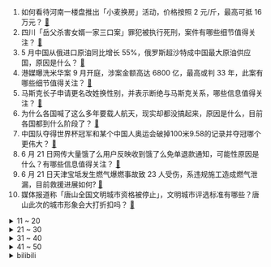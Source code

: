 1. 如何看待河南一楼盘推出「小麦换房」活动，价格按照 2 元/斤，最高可抵 16 万元？ [:link:](https://www.zhihu.com/question/538757233)
2. 四川「岳父杀害女婿一家三口案」罪犯被执行死刑，案件有哪些细节值得关注？ [:link:](https://www.zhihu.com/question/538780720)
3. 5 月中国从俄进口原油同比增长 55%，俄罗斯超沙特成中国最大原油供应国，原因是什么？ [:link:](https://www.zhihu.com/question/538774964)
4. 港媒曝洗米华案 9 月开庭，涉案金额高达 6800 亿，最高或判 33 年，此案有哪些细节值得关注？ [:link:](https://www.zhihu.com/question/538761355)
5. 马斯克长子申请更名改姓换性别，并表示断绝与马斯克关系，哪些信息值得关注？ [:link:](https://www.zhihu.com/question/538778208)
6. 为什么各国喊了这么多年要载人航天，现实却都没搞起来，原因是什么，目前各国都到什么阶段了？ [:link:](https://www.zhihu.com/question/537100444)
7. 中国队夺得世界杯冠军和某个中国人奥运会破掉100米9.58的记录并夺冠哪个更伟大？ [:link:](https://www.zhihu.com/question/537243487)
8. 6 月 21 日网传大量饿了么用户反映收到饿了么免单退款通知，可能性原因是什么？有哪些信息值得关注？ [:link:](https://www.zhihu.com/question/538773717)
9. 6 月 21 日天津宝坻发生燃气爆燃事故致 23 人受伤，系违规施工造成燃气泄漏，目前救援进展如何? [:link:](https://www.zhihu.com/question/538839016)
10. 媒体报道称「唐山全国文明城市资格被停止」，文明城市评选标准有哪些？唐山此次的城市形象会大打折扣吗？ [:link:](https://www.zhihu.com/question/538876980)
<details>
<summary>11 ~ 20</summary>

11. 为什么有人买得起苹果 13，却用山寨 AirPods？ [:link:](https://www.zhihu.com/question/537433127)
12. 「阿里女员工案」张某强制猥亵案一审宣判，被判一年半，具体情况如何？有哪些情况值得关注？ [:link:](https://www.zhihu.com/question/538892079)
13. 中国烟和外国烟的区别是什么？ [:link:](https://www.zhihu.com/question/22730597)
14. 唐山打人案出警时间公布，如何看待「接警后 28 分钟」警察赶到现场？ [:link:](https://www.zhihu.com/question/538763272)
15. 如何看待 NBA 球员浓眉加盟电竞战队？ [:link:](https://www.zhihu.com/question/538332943)
16. 大学只有 985 和非 985 两种，这种说法有道理吗? [:link:](https://www.zhihu.com/question/538703553)
17. 6 月 21 日消息特斯拉发函向车主追讨补贴，因两年行驶不到两万公里，其中都有哪些值得关注信息？ [:link:](https://www.zhihu.com/question/538731577)
18. 《鹿鼎记》中多隆被刺了一刀，最后也不试图搞清楚，还没有怀疑韦小宝，这个情节设计符合逻辑吗？ [:link:](https://www.zhihu.com/question/538663391)
19. 三忍中最弱的是不是自来也？ [:link:](https://www.zhihu.com/question/326175636)
20. 6 月 21 日 19 时广东启动防汛 Ⅰ 级应急响应，目前当地情况如何？普通人该如何做好防汛准备？ [:link:](https://www.zhihu.com/question/538823465)
</details>
<details>
<summary>21 ~ 30</summary>

21. 如何看待《原神》中配 CV 经常引发热议，包括但不限于杜冥鸦、小 N、小舞？ [:link:](https://www.zhihu.com/question/538465453)
22. 怎样知道自己是否适合学习法学？ [:link:](https://www.zhihu.com/question/320384015)
23. 孕妇必须要吃DHA吗？ [:link:](https://www.zhihu.com/question/507279946)
24. 30岁的女生还没有找到真爱，该凑合结婚吗? [:link:](https://www.zhihu.com/question/537770726)
25. 为了什么而读书？ [:link:](https://www.zhihu.com/question/538661842)
26. 东方甄选被投诉桃子霉烂长毛 ，新东方回应「已及时退款」，爆红后的东方甄选应注意哪些？ [:link:](https://www.zhihu.com/question/538591557)
27. 2022 LPL 夏季赛RNG 2:1 WBG，如何评价这场比赛？ [:link:](https://www.zhihu.com/question/538816818)
28. 如何看待卡塔尔世界杯再次调整「台湾」表述，将其改为「中华台北」？ [:link:](https://www.zhihu.com/question/538704769)
29. 欧盟开始重启煤炭工厂，这一举措对于全球实现碳中和有何影响? [:link:](https://www.zhihu.com/question/531721224)
30. 郭芙和郭襄同为黄蓉的女儿，为什么黄蓉偏爱郭芙忽略郭襄？ [:link:](https://www.zhihu.com/question/537941440)
</details>
<details>
<summary>31 ~ 40</summary>

31. 托卡耶夫当着普京的面表示不承认，顿涅茨克和卢甘斯克的独立​，说明了什么现状？ [:link:](https://www.zhihu.com/question/538500946)
32. 如何看待钟薛糕原价 68 元雪糕被炒至 200 元？平价雪糕为什么越来越少？ [:link:](https://www.zhihu.com/question/538716356)
33. 为什么欧美游戏不喜欢带中国元素？ [:link:](https://www.zhihu.com/question/58193873)
34. 天籁的车设是不是已经毁了？ [:link:](https://www.zhihu.com/question/310037629)
35. 尼泊尔因国内舆论强烈反对，决定不与美国推进军事合作，这对中国有哪些意义？ [:link:](https://www.zhihu.com/question/538809982)
36. 16 岁男孩疑被 2 名女生误导下河救人溺亡，事件后续进展如何？ [:link:](https://www.zhihu.com/question/538775474)
37. 如何看待美国重新整编北极作战部队？北极有何战略地位？ [:link:](https://www.zhihu.com/question/538572978)
38. 广东两所 985 高校中山大学、华南理工大学正「共享」同一位校长，有哪些值得关注的信息？ [:link:](https://www.zhihu.com/question/538641506)
39. 《原神》私服的盛行会加速《原神》的死亡吗？ [:link:](https://www.zhihu.com/question/538251230)
40. 《梦华录》的口碑，为什么逐渐变差了？ [:link:](https://www.zhihu.com/question/538571015)
</details>
<details>
<summary>41 ~ 50</summary>

41. 为什么 65 年过去了，翻拍 N 个版本的电影《十二怒汉》，还是原版评价最好？ [:link:](https://www.zhihu.com/question/394654482)
42. 高考考砸了是专升本还是复读？ [:link:](https://www.zhihu.com/question/537181859)
43. 怎么理解「招商局集团正式转为国有资本投资公司」？会有哪些影响？ [:link:](https://www.zhihu.com/question/538355350)
44. 怎么看待奥比岛定档动画片说的「明天见是离别还是期待」？ [:link:](https://www.zhihu.com/question/538760272)
45. 小升初的暑假期间，应不应该提前预习? [:link:](https://www.zhihu.com/question/538467645)
46. 《这个杀手不太冷》为什么要安排里昂死的结局？ [:link:](https://www.zhihu.com/question/427280530)
47. 高技术行业的创始人，一定都是技术大牛吗？ [:link:](https://www.zhihu.com/question/537851747)
48. 什么样的恋爱不长久？ [:link:](https://www.zhihu.com/question/486858585)
49. 请推荐几款2015年后的战棋类电脑单机游戏，太旧太老的不要？ [:link:](https://www.zhihu.com/question/537439656)
50. 2022高考数学，当你在考场发现你好多不会做的时候，你心中在想什么？出考场后同学们举止如何？ [:link:](https://www.zhihu.com/question/538697147)
</details><details>
<summary>bilibili</summary>

1. 老师：毕业答辩可以穿的朴素一点 [:link:](//www.bilibili.com/video/BV1dB4y1W7yh)
2. 汤 [:link:](//www.bilibili.com/video/BV1CL4y1N7Bp)
3. 山海 [:link:](//www.bilibili.com/video/BV1FL4y1P7DV)
4. 珍贵影像《优雅嘲讽》 [:link:](//www.bilibili.com/video/BV1QL4y1N7fg)
5. 【原神夏日放映节】动画短片：无法忘记的事 [:link:](//www.bilibili.com/video/BV1n34y157j6)
6. 如何给他人留下深刻印象 [:link:](//www.bilibili.com/video/BV18T411G7Xd)
7. 高考迟到了，但 没 关 系 [:link:](//www.bilibili.com/video/BV16r4y137CS)
8. 先攻之王世界纪录：一次先攻偷202694金币！史上最高爆发英雄竟然是？ [:link:](//www.bilibili.com/video/BV1wr4y1g7Df)
9. 【翻唱】Numb Little Bug - Em Beihold [:link:](//www.bilibili.com/video/BV1gY411T7MA)
10. FBI：监控里看到了奇怪的人... [:link:](//www.bilibili.com/video/BV1XB4y1W7KZ)
<details>
<summary>11 ~ 20</summary>

11. 小 小 龙 虾 天 花 板 [:link:](//www.bilibili.com/video/BV1Z3411g79P)
12. 涨姿势，一张纸居然可以如此有趣的蹂躏。抗应力变压器！ [:link:](//www.bilibili.com/video/BV1Q3411M79u)
13. 离开月租20000的市中心，我用省下的房租爆装了新厨房！！ [:link:](//www.bilibili.com/video/BV1ng411X7FH)
14. apple pencil拍了拍b站并问：你是谁？ [:link:](//www.bilibili.com/video/BV1ML4y1N7Dt)
15. 毕业十年做套高考卷子看看自己几斤几两 [:link:](//www.bilibili.com/video/BV15v4y1g7AZ)
16. 我真服了这老六！这玩意敢卖10块一桶？血亏。。。 [:link:](//www.bilibili.com/video/BV18W4y1672f)
17. 约 尔 太 太，但 是 蹦 迪！ ❤️ 【咬人猫】 [:link:](//www.bilibili.com/video/BV1v94y127wr)
18. 你们要的50万粉丝女装来了 [:link:](//www.bilibili.com/video/BV1pS4y1H7Hj)
19. 【原神夏日放映节】动画短片—「燃火之蝶」 [:link:](//www.bilibili.com/video/BV1o3411g7BP)
20. 【Faye詹雯婷】她凭什么能出道即封神？携新歌《荒羽》王者归来，来感受开口即秒杀的唱功！ [:link:](//www.bilibili.com/video/BV1fA4y1R7FJ)
</details>
<details>
<summary>21 ~ 30</summary>

21. 雪王被晒黑回应！ [:link:](//www.bilibili.com/video/BV1h34y1W7Z4)
22. 哔哩哔哩2022毕业歌《光阴的故事2022》| 罗大佑×易烊千玺 [:link:](//www.bilibili.com/video/BV1MZ4y1i7aY)
23. 节目拍了一半，突然有人要当爸爸了？？？ [:link:](//www.bilibili.com/video/BV1Dt4y1h74h)
24. 用【青花瓷】演奏【青花瓷】 [:link:](//www.bilibili.com/video/BV1fA4y1R7eQ)
25. 你眼中的穿山甲vs实际生活中的穿山甲 [:link:](//www.bilibili.com/video/BV1VY411T7sM)
26. 狗头吧的入学小测试！ [:link:](//www.bilibili.com/video/BV1EU4y197df)
27. 好评如潮！逆风翻盘！《特利迦奥特曼》舞台剧最终章完结吐槽！ [:link:](//www.bilibili.com/video/BV1cT411V7p1)
28. 常见维生素缺乏的症状 [:link:](//www.bilibili.com/video/BV1BY411T7Qj)
29. 2022年6月20日，分享一首歌。 [:link:](//www.bilibili.com/video/BV1t94y1y7QQ)
30. 女护士怎么能租了张男人的嘴呢？！ [:link:](//www.bilibili.com/video/BV1Cg411Q7wA)
</details>
<details>
<summary>31 ~ 40</summary>

31. 【STN快报第六季34】半条命能不能出三就看stn有多不努力了！ [:link:](//www.bilibili.com/video/BV1vv4y1g7c7)
32. 一口气唱完『九九八十一』，再听已是曲中人！ [:link:](//www.bilibili.com/video/BV11W4y1k7kD)
33. 【时代少年团】《小炸的暑假生活》02.久违的合体训练！ [:link:](//www.bilibili.com/video/BV1uY411N7fQ)
34. 抓一把沙子写字？难度等级SSS [:link:](//www.bilibili.com/video/BV1SY4y1g72U)
35. 这让我以后还怎么吃羊肉串？ [:link:](//www.bilibili.com/video/BV1q34y157tf)
36. 意想不到…英国公婆穿上中式婚服竟然是这个样子？ [:link:](//www.bilibili.com/video/BV1cY4y1378q)
37. 【爸爸图鉴】“父爱如山......体滑坡” [:link:](//www.bilibili.com/video/BV1VS4y1v7Wn)
38. 刀快还是枪快？终极对决！我们的青春，永不毕业！ [:link:](//www.bilibili.com/video/BV1i34y157Wf)
39. 做一只快乐的修勾 [:link:](//www.bilibili.com/video/BV1SS4y1e7uE)
40. 成功率最高的约会方式 [:link:](//www.bilibili.com/video/BV1xg411X7pZ)
</details>
<details>
<summary>41 ~ 50</summary>

41. 不让九条睡觉的荒泷一斗 [:link:](//www.bilibili.com/video/BV1Ba411j7gF)
42. 【老番茄】史上最骚剑圣！(第二集) [:link:](//www.bilibili.com/video/BV1UL4y1N7GL)
43. 小孩上学被欺负怎么办？当然是把学校告到倒闭啦丨正义的算法 [:link:](//www.bilibili.com/video/BV12B4y1S7Cf)
44. 抑郁症，是怎么改变你大脑的？ [:link:](//www.bilibili.com/video/BV1da411s7BM)
45. 德国人竟然把剩菜做成了盲盒，3块钱抽到12个面包！血赚！ [:link:](//www.bilibili.com/video/BV1Lt4y1h7Ru)
46. 《原神》EP - 花坂豪情之志 [:link:](//www.bilibili.com/video/BV1RZ4y1v7u7)
47. 为什么看完一部动画会有一种怅然若失的感觉。 [:link:](//www.bilibili.com/video/BV1WZ4y1v7bw)
48. 法棍到底能有多硬？ [:link:](//www.bilibili.com/video/BV1UY411K7th)
49. 【原神夏日放映节】动画微电影：盗蒙空间 [:link:](//www.bilibili.com/video/BV1Sa411s7yB)
50. 你家的摄像头真的安全吗？怎么买才安全？ [:link:](//www.bilibili.com/video/BV1HF411c7qC)
</details>
<details>
<summary>51 ~ 60</summary>

51. 约 德 尔 鸡 [:link:](//www.bilibili.com/video/BV1EB4y1D71N)
52. 青春的样子！青岛大学2022届毕业典礼歌曲串烧再次点燃全场 [:link:](//www.bilibili.com/video/BV1MT411G7fG)
53. 『探窗』绝美戏腔演唱“一句一叹戏里有情痴” [:link:](//www.bilibili.com/video/BV18T411G7xJ)
54. 要   相   信   柯   学 ！ [:link:](//www.bilibili.com/video/BV1HY411T7yb)
55. 这面罩是高科技人脸外骨骼是真的吗？ [:link:](//www.bilibili.com/video/BV1Y3411M79C)
56. 猫猫的膝跳反射也太可爱了叭 [:link:](//www.bilibili.com/video/BV1WL4y1N74E)
57. 都说初恋没有好结果 可是他却用他的行动一次又一次地向我证明我的选择是对的 [:link:](//www.bilibili.com/video/BV1vL4y1A7XR)
58. 当你只会一句英语，却要负责翻译主持！哈哈哈哈 [:link:](//www.bilibili.com/video/BV1kS4y1e7mH)
59. 远离！9个高考志愿填报的致命陷阱！它们会毁了你的未来！【高考志愿避坑指南】 [:link:](//www.bilibili.com/video/BV1ng411X7MW)
60. 云 南 美 女 [:link:](//www.bilibili.com/video/BV1xT411G73M)
</details>
<details>
<summary>61 ~ 70</summary>

61. 别在VR里装死啊！！！ [:link:](//www.bilibili.com/video/BV1kg411Q7n9)
62. 沙 漠 神 殿 [:link:](//www.bilibili.com/video/BV1VF411c7nP)
63. 胡 子 长 肉 好 吃 [:link:](//www.bilibili.com/video/BV1Av4y1377V)
64. 【戏曲国家队】组合出击《护法夜叉记》下，原神二创新一轮"内卷"来袭！你有被震撼到吗? [:link:](//www.bilibili.com/video/BV1St4y1h7wP)
65. 媳妇盲买雪糕 到家之后直接哭了 [:link:](//www.bilibili.com/video/BV16Y4y1g7Tw)
66. 二十四天反骑新藏线到达叶城，和骑友大飞小广相聚，一起吃饭聊的很开心 [:link:](//www.bilibili.com/video/BV1Bv4y1g7SB)
67. 再跑就不礼貌了！ [:link:](//www.bilibili.com/video/BV1aN4y137Cv)
68. 【人类观察日志】179 男人的快乐 [:link:](//www.bilibili.com/video/BV1bt4y1h7gn)
69. 鬼子住进星级酒店？抗日神剧的拍摄到底有多敷衍？看完根本遭不住 [:link:](//www.bilibili.com/video/BV1F3411u74o)
70. 【4K60FPS】陈奕迅《单车》神级现场！献给所有的父亲！ [:link:](//www.bilibili.com/video/BV1dU4y1D7Xt)
</details>
<details>
<summary>71 ~ 80</summary>

71. 它们的对话堪称世纪经典 [:link:](//www.bilibili.com/video/BV1MB4y1s7Fk)
72. 《才艺表演》 [:link:](//www.bilibili.com/video/BV1ia411s7aD)
73. 丁丁猫家常菜   厨子探店¥302 [:link:](//www.bilibili.com/video/BV1UW4y1k7nu)
74. 福建其实好多渔船啊啊啊 [:link:](//www.bilibili.com/video/BV1z3411M7Ao)
75. 788元买来6罐“茅台冰淇淋”，究竟什么味道？ [:link:](//www.bilibili.com/video/BV1nU4y1X7AR)
76. 这！就是白金 [:link:](//www.bilibili.com/video/BV1qg411Q7wP)
77. 现场见证 "勇士总冠军" 库里荣获FMVP！全场响起库里MVP！ [:link:](//www.bilibili.com/video/BV1Wt4y1h7C4)
78. 如果不是光阴步步紧催，他一定想帮我把路铺到长命百岁 [:link:](//www.bilibili.com/video/BV1ev4y1g7pz)
79. 【B限首播/全熟】你好BILIBILI【Mysta Rias】 [:link:](//www.bilibili.com/video/BV1G341137NT)
80. 搞笑配音日常，每日亿笑，二哥带你起飞 [:link:](//www.bilibili.com/video/BV11Z4y1q7Ro)
</details>
<details>
<summary>81 ~ 90</summary>

81. 一袭汉服，戴上发钗！当地时间6月11日，中国女留学生在加拿大参加毕业典礼，上台后还行了一个万福礼，端庄又大气！ [:link:](//www.bilibili.com/video/BV17Y411N7QM)
82. 间谍过家家在日本基本随处可见了 [:link:](//www.bilibili.com/video/BV1RB4y1S7Ta)
83. 买了拇指琴不会弹，怒改音乐盒当场感动女生！！ [:link:](//www.bilibili.com/video/BV1mL4y1N71B)
84. 正能量｜竟然敢卷我们！ [:link:](//www.bilibili.com/video/BV1GA4y1d7fQ)
85. 妈妈们干的那些事2.0 [:link:](//www.bilibili.com/video/BV1s94y1y7Rn)
86. 小伙被58人追杀吓报警，对方打来威胁电话民警约架：在哪碰一碰？这可是个大业绩啊 [:link:](//www.bilibili.com/video/BV1YB4y1473d)
87. 在重庆当小学生有多爽？花光50元，我竟在校门口连吃一整天...！ [:link:](//www.bilibili.com/video/BV1H34y157fy)
88. 再战杭州麻辣烫天花板,只为被叫一声爆辣的美女? [:link:](//www.bilibili.com/video/BV1JY4y1g7Kp)
89. [原神]Bad Apple合奏 [:link:](//www.bilibili.com/video/BV1eF411c7bx)
90. 燕 子 你 还 了 钱 再 走 [:link:](//www.bilibili.com/video/BV1PB4y1q7uv)
</details>
<details>
<summary>91 ~ 100</summary>

91. 黄油手孔老师抓猫业绩从负1到零的突破失败 [:link:](//www.bilibili.com/video/BV1Qr4y1u7Fp)
92. 【原神】愿你我都能循着烟花，找到她。 [:link:](//www.bilibili.com/video/BV1P3411u7Kt)
93. 那个经常嫉妒你的同事被安排了！ [:link:](//www.bilibili.com/video/BV1N341137rC)
94. 新华农兄弟：兄弟家的鱼跑了，连夜帮他抓回来烤了，味道很不错哦 [:link:](//www.bilibili.com/video/BV1oZ4y1q7F4)
95. 30个小时才发现真正玩法，这游戏真的有毒！[分钟推5] [:link:](//www.bilibili.com/video/BV1ba411s7nz)
96. 大佬自制盲盒 这就是最强包装？？ [:link:](//www.bilibili.com/video/BV16r4y137PJ)
97. 酸奶都是假牛奶？饮料都是假矿泉水？这算什么对比法？ [:link:](//www.bilibili.com/video/BV1zY4y1g71q)
98. 当你用校长的照片去刷脸…… [:link:](//www.bilibili.com/video/BV1ZA4y1R7hS)
99. 骁龙8+工程机前瞻体验！高通这次能翻盘吗？ [:link:](//www.bilibili.com/video/BV1Af4y1f7NJ)
100. 柯南主线史诗级进展！柯南灰原将被黑方曝光？黑衣组织BOSS再登场！最新漫画1094-1096话！ [:link:](//www.bilibili.com/video/BV1WS4y1v7Wv)
</details></details>